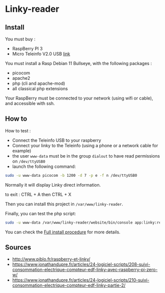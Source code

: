 # Linky-reader

## Install

You must buy :

 * RaspBerry PI 3
 * Micro Teleinfo V2.0 USB [link](https://www.tindie.com/products/hallard/micro-teleinfo-v20/)
 
You must install a Rasp Debian 11 Bullseye, with the following packages :

 * picocom
 * apache2
 * php (cli and apache-mod)
 * all classical php extensions
 
Your RaspBerry must be connected to your network (using wifi or cable), and accessible with ssh.

## How to

How to test :

* Connect the Teleinfo USB to your raspberry
* Connect your linky to the Teleinfo (using a phone or a network cable for example)
* the user `www-data` must be in the group `dialout` to have read permissions on `/dev/ttyUSB0`
* launch the following command:

```bash 
sudo -u www-data picocom -b 1200 -d 7 -p e -f n /dev/ttyUSB0
```

Normally it will display Linky direct information.

to exit : CTRL + A then CTRL + X

Then you can install this project in `/var/www/linky-reader`.

Finally, you can test the php script:

```bash
sudo -u www-data /var/www/linky-reader/website/bin/console app:linky:read
```

You can check the [Full install procedure](./INSTALL.md) for more details.

## Sources

* http://www.piblo.fr/raspberry-et-linky/
* https://www.jonathandupre.fr/articles/24-logiciel-scripts/208-suivi-consommation-electrique-compteur-edf-linky-avec-raspberry-pi-zero-w/
* https://www.jonathandupre.fr/articles/24-logiciel-scripts/210-suivi-consommation-electrique-compteur-edf-linky-partie-2/
